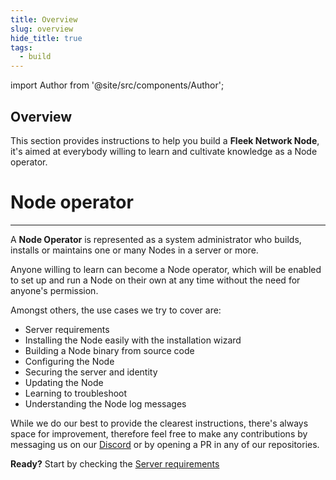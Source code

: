 ```yaml
---
title: Overview
slug: overview
hide_title: true
tags:
  - build
---
```


<!--
  The following import is intentional (see partial <CheckoutCommitWarning />)
-->
import Author from '@site/src/components/Author';

## Overview

This section provides instructions to help you build a **Fleek Network Node**, it's aimed at everybody willing to learn and cultivate knowledge as a Node operator.

# Node operator
---

A **Node Operator** is represented as a system administrator who builds, installs or maintains one or many Nodes in a server or more.

Anyone willing to learn can become a Node operator, which will be enabled to set up and run a Node on their own at any time without the need for anyone's permission.

Amongst others, the use cases we try to cover are:

- Server requirements
- Installing the Node easily with the installation wizard
- Building a Node binary from source code
- Configuring the Node
- Securing the server and identity
- Updating the Node
- Learning to troubleshoot
- Understanding the Node log messages

While we do our best to provide the clearest instructions, there's always space for improvement, therefore feel free to make any contributions by messaging us on our [Discord](https://discord.gg/fleekxyz) or by opening a PR in any of our repositories.

**Ready?** Start by checking the [Server requirements](/docs/build/requirements)


<Author
    name="Helder Oliveira"
    image="https://github.com/heldrida.png"
    title="Software Developer + DX"
    url="https://github.com/heldrida"
/>
